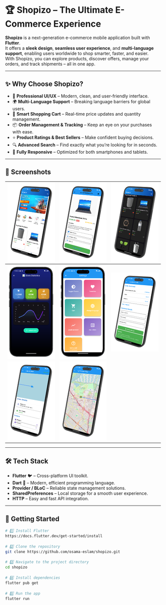 # 🏆 **Shopizo – The Ultimate E-Commerce Experience**

**Shopizo** is a next-generation e-commerce mobile application built with **Flutter**.  
It offers a **sleek design**, **seamless user experience**, and **multi-language support**, enabling users worldwide to shop smarter, faster, and easier.  
With Shopizo, you can explore products, discover offers, manage your orders, and track shipments – all in one app.

---

## ✨ **Why Choose Shopizo?**

- 🎯 **Professional UI/UX** – Modern, clean, and user-friendly interface.
- 🌍 **Multi-Language Support** – Breaking language barriers for global users.
- 🛒 **Smart Shopping Cart** – Real-time price updates and quantity management.
- 📦 **Order Management & Tracking** – Keep an eye on your purchases with ease.
- ⭐ **Product Ratings & Best Sellers** – Make confident buying decisions.
- 🔍 **Advanced Search** – Find exactly what you’re looking for in seconds.
- 📱 **Fully Responsive** – Optimized for both smartphones and tablets.

---

## 📸 **Screenshots**

<div align="center">

| ![](assets/image/readme/1.png) | ![](assets/image/readme/2.png) | ![](assets/image/readme/3.png) |
|---|---|---|
| ![](assets/image/readme/4.png) | ![](assets/image/readme/5.png) | ![](assets/image/readme/6.png) |
| ![](assets/image/readme/7.png) | ![](assets/image/readme/8.png) |   |

</div>

---

## 🛠️ **Tech Stack**

- **Flutter** 🐦 – Cross-platform UI toolkit.
- **Dart** 🎯 – Modern, efficient programming language.
- **Provider / BLoC** – Reliable state management solutions.
- **SharedPreferences** – Local storage for a smooth user experience.
- **HTTP** – Easy and fast API integration.

---

## 🚀 **Getting Started**

```bash
# 1️⃣ Install Flutter
https://docs.flutter.dev/get-started/install

# 2️⃣ Clone the repository
git clone https://github.com/osama-eslam/shopizo.git

# 3️⃣ Navigate to the project directory
cd shopizo

# 4️⃣ Install dependencies
flutter pub get

# 5️⃣ Run the app
flutter run
